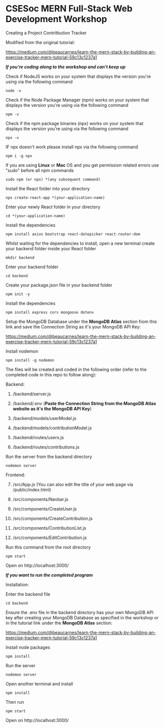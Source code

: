 # CSESoc MERN Full-Stack Web Development Workshop

Creating a Project Contritbution Tracker

Modified from the original tutorial:

https://medium.com/@beaucarnes/learn-the-mern-stack-by-building-an-exercise-tracker-mern-tutorial-59c13c1237a1

***If you're coding along to the workshop and can't keep up***

Check if NodeJS works on your system that displays the version you're using via the following command

```
node -v
```

Check if the Node Package Manager (npm) works on your system that displays the version you're using via the following command

```
npm -v
```

Check if the npm package binaries (npx) works on your system that displays the version you're using via the following command

```
npx -v
```

IF npx doesn't work please install npx via the following command

```
npm i -g npx
```

If you are using **Linux** or **Mac** OS and you get permission related errors use "sudo" before all npm commands

```
sudo npm (or npx) *(any subsequent command)
```

Install the React folder into your directory

```
npx create-react-app *(your-application-name)
```

Enter your newly React folder in your directory

```
cd *(your-application-name)
```

Install the dependencies

```
npm install axios bootstrap react-datepicker react-router-dom
```

Whilst waiting for the dependencies to install, open a new terminal create your backend folder inside your React folder

```
mkdir backend
```

Enter your backend folder

```
cd backend
```

Create your package.json file in your backend folder

```
npm init -y
```

Install the dependencies

```
npm install express cors mongoose dotenv
```

Setup the MongoDB Database under the **MongoDB Atlas** section from this link and save the Connection String as it's your MongoDB API Key:

https://medium.com/@beaucarnes/learn-the-mern-stack-by-building-an-exercise-tracker-mern-tutorial-59c13c1237a1

Install nodemon

```
npm install -g nodemon
```

The files will be created and coded in the following order (refer to the completed code in this repo to follow along):

Backend:

1. /backend/server.js

2. /backend/.env (**Paste the Connection String from the MongoDB Atlas website as it's the MongoDB API Key**)

3. /backend/models/userModel.js

4. /backend/models/contributionModel.js

5. /backend/routes/users.js

6. /backend/routes/contributions.js

Run the server from the backend directory

```
nodemon server
```

Frontend:

7. /src/App.js (You can also edit the title of your web page via /public/index.html)

8. /src/components/Navbar.js

9. /src/components/CreateUser.js

10. /src/components/CreateContribution.js

11. /src/components/ContributionList.js

12. /src/components/EditContribution.js

Run this command from the root directory

```
npm start
```

Open on http://localhost:3000/

***If you want to run the completed program***

Installation:

Enter the backend file

```
cd backend
```

Ensure the .env file in the backend directory has your own MongoDB API key after creating your MongoDB Database as specified in the workshop or in the tutorial link under the **MongoDB Atlas** section:

https://medium.com/@beaucarnes/learn-the-mern-stack-by-building-an-exercise-tracker-mern-tutorial-59c13c1237a1

Install node packages

```
npm install
```

Run the server

```
nodemon server
```

Open another terminal and install

```
npm install
```

Then run

```
npm start
```

Open on http://localhost:3000/
